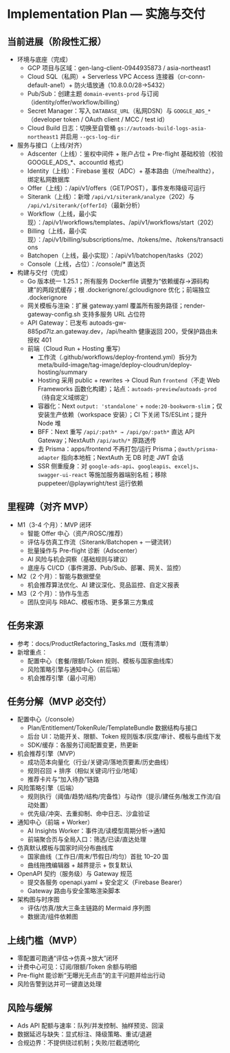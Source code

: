 # Implementation Plan — 实施与交付

## 当前进展（阶段性汇报）
- 环境与底座（完成）
  - GCP 项目与区域：gen-lang-client-0944935873 / asia-northeast1
  - Cloud SQL（私网）+ Serverless VPC Access 连接器（cr-conn-default-ane1）+ 防火墙放通（10.8.0.0/28→5432）
  - Pub/Sub：创建主题 `domain-events-prod` 与订阅（identity/offer/workflow/billing）
  - Secret Manager：写入 `DATABASE_URL`（私网DSN）与 `GOOGLE_ADS_*`（developer token / OAuth client / MCC / test id）
  - Cloud Build 日志：切换至自管桶 `gs://autoads-build-logs-asia-northeast1` 并启用 `--gcs-log-dir`
- 服务与接口（上线/对齐）
  - Adscenter（上线）：鉴权中间件 + 账户占位 + Pre-flight 基础校验（校验 GOOGLE_ADS_*、accountId 格式）
  - Identity（上线）：Firebase 鉴权（ADC）+ 基本路由（/me/healthz），绑定私网数据库
  - Offer（上线）：/api/v1/offers（GET/POST），事件发布降级可运行
  - Siterank（上线）：新增 `/api/v1/siterank/analyze`（202）与 `/api/v1/siterank/{offerId}`（最新分析）
  - Workflow（上线，最小实现）：/api/v1/workflows/templates、/api/v1/workflows/start（202）
  - Billing（上线，最小实现）：/api/v1/billing/subscriptions/me、/tokens/me、/tokens/transactions
  - Batchopen（上线，最小实现）：/api/v1/batchopen/tasks（202）
  - Console（上线，占位）：/console/* 直达页
- 构建与交付（完成）
  - Go 版本统一 1.25.1；所有服务 Dockerfile 调整为“依赖缓存→源码构建”的两段式缓存；根 .dockerignore/.gcloudignore 优化；前端独立 .dockerignore
  - 网关模板与渲染：扩展 gateway.yaml 覆盖所有服务路径；render-gateway-config.sh 支持多服务 URL 占位符
  - API Gateway：已发布 autoads-gw-885pd7lz.an.gateway.dev，/api/health 健康返回 200，受保护路由未授权 401
  - 前端（Cloud Run + Hosting 重写）
    - 工作流（.github/workflows/deploy-frontend.yml）拆分为 meta/build-image/tag-image/deploy-cloudrun/deploy-hosting/summary
    - Hosting 采用 public + rewrites → Cloud Run `frontend`（不走 Web Frameworks 函数化构建）；站点：`autoads-preview`/`autoads-prod`（待自定义域绑定）
    - 容器化：Next `output: 'standalone'` + `node:20-bookworm-slim`；仅安装生产依赖（workspace 安装）；CI 下关闭 TS/ESLint；提升 Node 堆
    - BFF：Next 重写 `/api/:path* → /api/go/:path*` 直达 API Gateway；NextAuth `/api/auth/*` 原路透传
    - 去 Prisma：apps/frontend 不再打包/运行 Prisma；`@auth/prisma-adapter` 指向本地桩；NextAuth 无 DB 时走 JWT 会话
    - SSR 侧重瘦身：对 `google-ads-api`、`googleapis`、`exceljs`、`swagger-ui-react` 等施加服务器端别名桩；移除 puppeteer/@playwright/test 运行依赖

## 里程碑（对齐 MVP）
- M1（3-4 个月）：MVP 闭环
  - 智能 Offer 中心（资产/ROSC/推荐）
  - 评估与仿真工作流（Siterank/Batchopen + 一键流转）
  - 批量操作与 Pre-flight 诊断（Adscenter）
  - AI 风险与机会洞察（基础规则与建议）
  - 底座与 CI/CD（事件溯源、Pub/Sub、部署、网关、监控）
- M2（2 个月）：智能与数据壁垒
  - 机会推荐算法优化、AI 建议深化、竞品监控、自定义报表
- M3（2 个月）：协作与生态
  - 团队空间与 RBAC、模板市场、更多第三方集成

## 任务来源
- 参考：docs/ProductRefactoring_Tasks.md（既有清单）
- 新增重点：
  - 配置中心（套餐/限额/Token 规则、模板与国家曲线库）
  - 风险策略引擎与通知中心（前后端）
  - 机会推荐引擎（最小可用）

## 任务分解（MVP 必交付）
- 配置中心（/console）
  - Plan/Entitlement/TokenRule/TemplateBundle 数据结构与接口
  - 后台 UI：功能开关、限额、Token 规则版本/灰度/审计、模板与曲线下发
  - SDK/缓存：各服务订阅配置变更，热更新
- 机会推荐引擎（MVP）
  - 成功范本向量化（行业/关键词/落地页要素/历史曲线）
  - 规则召回 + 排序（相似关键词/行业/地域）
  - 推荐卡片与“加入待办”链路
- 风险策略引擎（后端）
  - 规则执行（阈值/趋势/结构/完备性）与动作（提示/建任务/触发工作流/自动处置）
  - 优先级/冲突、去重抑制、命中日志、沙盒验证
- 通知中心（前端 + Worker）
  - AI Insights Worker：事件流/读模型周期分析→通知
  - 前端聚合页与全局入口：筛选/已读/直达处理
- 仿真默认模板与国家时间分布曲线库
  - 国家曲线（工作日/周末/节假日/均匀）首批 10–20 国
  - 曲线拖拽编辑器 + 越界提示 + 恢复默认
- OpenAPI 契约（服务级）与 Gateway 规范
  - 提交各服务 openapi.yaml + 安全定义（Firebase Bearer）
  - Gateway 路由与安全策略渲染脚本
- 架构图与时序图
  - 评估/仿真/放大三条主链路的 Mermaid 序列图
  - 数据流/组件依赖图

## 上线门槛（MVP）
- 零配置可跑通“评估→仿真→放大”闭环
- 计费中心可见：订阅/限额/Token 余额与明细
- Pre-flight 能诊断“无曝光无点击”的主干问题并给出行动
- 风险告警到达并可一键直达处理

## 风险与缓解
- Ads API 配额与速率：队列/并发控制、抽样预览、回滚
- 数据延迟与缺失：显式标注、降级策略、重试/退避
- 合规边界：不提供绕过机制；失败/拦截透明化
